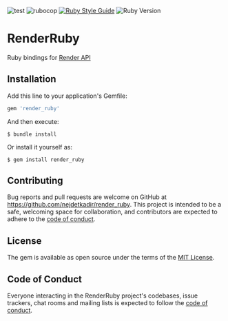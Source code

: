 ![test](https://github.com/nejdetkadir/render-ruby/actions/workflows/test.yml/badge.svg?branch=main)
![rubocop](https://github.com/nejdetkadir/render-ruby/actions/workflows/rubocop.yml/badge.svg?branch=main)
[![Ruby Style Guide](https://img.shields.io/badge/code_style-rubocop-brightgreen.svg)](https://github.com/rubocop/rubocop)
![Ruby Version](https://img.shields.io/badge/ruby_version->=_2.6.0-blue.svg)

# RenderRuby
Ruby bindings for [Render API](https://api-docs.render.com)

## Installation

Add this line to your application's Gemfile:

```ruby
gem 'render_ruby'
```

And then execute:

    $ bundle install

Or install it yourself as:

    $ gem install render_ruby

## Contributing

Bug reports and pull requests are welcome on GitHub at https://github.com/nejdetkadir/render_ruby. This project is intended to be a safe, welcoming space for collaboration, and contributors are expected to adhere to the [code of conduct](https://github.com/nejdetkadir/render_ruby/blob/main/CODE_OF_CONDUCT.md).

## License

The gem is available as open source under the terms of the [MIT License](LICENSE).

## Code of Conduct

Everyone interacting in the RenderRuby project's codebases, issue trackers, chat rooms and mailing lists is expected to follow the [code of conduct](https://github.com/nejdetkadir/render_ruby/blob/main/CODE_OF_CONDUCT.md).
